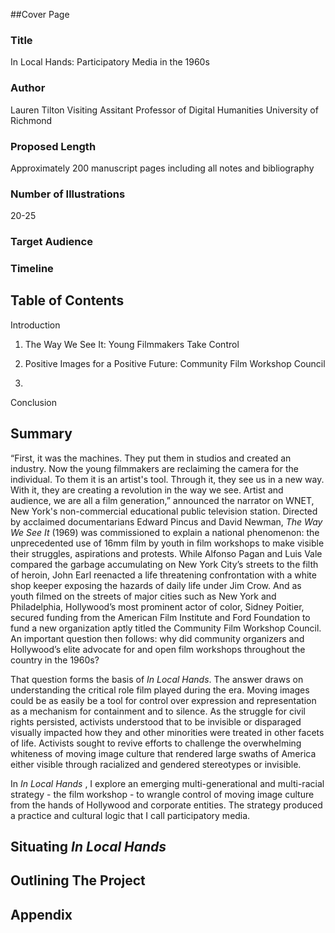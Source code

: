 ##Cover Page

### Title

In Local Hands: Participatory Media in the 1960s

### Author

Lauren Tilton
Visiting Assitant Professor of Digital Humanities
University of Richmond

### Proposed Length
Approximately 200 manuscript pages including all notes and bibliography

### Number of Illustrations
20-25

### Target Audience


### Timeline

## Table of Contents

 Introduction

1. The Way We See It: Young Filmmakers Take Control

2. Positive Images for a Positive Future: Community Film Workshop Council 

3.   

Conclusion  


## Summary


“First, it was the machines. They put them in studios and created an industry. Now the young filmmakers are reclaiming the camera for the individual. To them it is an artist's tool. Through it, they see us in a new way. With it, they are creating a revolution in the way we see. Artist and audience, we are all a film generation,”  announced the narrator on WNET, New York's non-commercial educational public television station.  Directed by acclaimed documentarians Edward Pincus and David Newman, *The Way We See It* (1969) was commissioned to explain a national phenomenon: the unprecedented use  of 16mm film by youth in film workshops to make visible their struggles, aspirations and protests.   While Alfonso Pagan and Luis Vale compared the garbage accumulating on New York City’s streets to the  filth of heroin,  John Earl reenacted a life threatening confrontation with a white shop keeper exposing the hazards of daily life under Jim Crow. And as youth filmed on the streets of major cities such as New York and Philadelphia, Hollywood’s most prominent actor of color, Sidney Poitier, secured funding from the American Film Institute and Ford Foundation to fund a new organization aptly titled the Community Film Workshop Council. An important question then follows: why did community organizers and Hollywood’s elite advocate for and open film workshops throughout the country in the 1960s?

That question forms the basis of *In Local Hands*. The answer draws on understanding the critical role film played during the era.   Moving images could be as easily be a tool for control over expression and representation as a mechanism for containment and to silence. As the struggle for civil rights persisted, activists understood that to be invisible or disparaged visually impacted how they and other minorities were treated in other facets of life.  Activists sought to revive efforts to challenge the overwhelming whiteness of moving image culture that rendered large swaths of America either visible through racialized and gendered stereotypes or invisible.  

 In *In Local Hands* , I explore an emerging multi-generational and multi-racial strategy - the film workshop - to wrangle control of moving image culture from the hands of Hollywood and corporate entities. The strategy produced a  practice and cultural logic that I call participatory media.   



## Situating *In Local Hands*

## Outlining The Project


## Appendix
